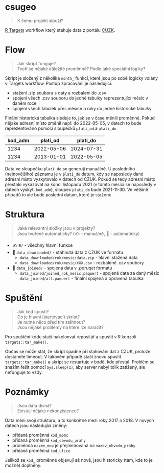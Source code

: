 
<!-- README.md is generated from README.Rmd. Please edit that file -->

# csugeo

> K čemu projekt slouží?

[R Targets](https://books.ropensci.org/targets/) workflow který stahuje
data z portálu [CUZK](https://vdp.cuzk.cz/).

# Flow

> Jak skript funguje? <br/> Tvoří se nějaké důležité proměnné? Podle
> jaké speciální logiky? <br/>

Skript je složený z několika `month_` funkcí, které jsou po sobě logicky
volány v Targets workflow. Postup zpracování je následující:

- stažení .zip souboru s daty a rozbalení do .csv
- spojení všech .csv souboru do jedné tabulky reprezentující měsíc v
  daném roce
- spojení všech tabulek přes měsíce a roky do jedné historické tabulky

Finální historická tabulka sleduje to, jak se v čase měnili proměnné.
Pokud nějake adresní místo změnil např. do 2022-05-05, v datech to bude
reprezentováno pomocí sloupečků `plati_od` a `plati_do`

| kod_adm | plati_od   | plati_do   |
|---------|------------|------------|
| 1234    | 2022-05-06 | 2024-07-31 |
| 1234    | 2013-01-01 | 2022-05-05 |

Data ve sloupečku `plati_do` se generují manuálně. U posledního
(nejnovějšího) záznamu je v `plati_do` datum, kdy se naposledy dané
adresní místo vyskytovalo v datech od CZUK. Pokud se tedy adresní místo
přestalo vykazovat na konci listopadu 2021 (v tomto měsíci se naposledy
v datech vyskytl `kod_adm`), sloupec `plati_do` bude 2021-11-30. Ve
většině případů to ale bude poslední datum, které je staženo.

# Struktura

> Jaké relevantní složky jsou v projekty? <br/> Jsou tvořené
> automaticky? (✍️ - manuálně, 🤖 - automaticky) <br/>

- ✍️ `R/` - všechny hlavní funkce
- 🤖 `data_downloaded/` - stáhnutá data z CZUK ve formátu
  - `data_downloaded/rok/mesic/data.zip` - hlavní stažená data
  - `data_downloaded/rok/mesic/XXX.csv` - rozbalené *.csv* soubory
- 🤖 `data_joined/` - spojená data v *.paruqet* formátu
  - `data_joined/joined_rok_mesic.paquert` - spojená data za daný měsíc
    `data_joined/all.paquert` - finální spojená a opravená tabulka

# Spuštění

> Jak kód spusti? <br/> Co je hlavní (startovací) skript? <br/> Je nutné
> něco před tím stáhnout? <br/> Jsou nějaké problémy na které lze
> narazit? <br/>

Pro spuštění kódu stačí nakolonvat repositář a spustit v R konzoli
`targets::tar_make()`.

Občas se může stát, že skript spadne při stahování dat z CZUK, protože
dostanete timeout. V takovém případě stačí znovu spustit
`targets::tar_make()` a skript se restartuje v bodě, kde přestal.
Problém se snažím řešit pomocí `Sys.sleep(1)`, aby server nebyl tolik
zatížený, ale nefunguje to vždy.

# Poznámky

> Jsou data divná? <br/> Existují nějaké nekonzistence? <br/>

Data mění svoji strukturu, a to konkrétně mezi roky 2017 a 2018. V
nových datech jsou následující změny:

- přidaná proměnná `kod_momc`
- přidaná proměnná `kod_obvodu_prahy`
- proměnná `nazev_mop` je přejmenovaná na `nazev_obvodu_prahy`
- přidaná proměnná `kod_ulice`

Jelikož se `kod_` proměnné objevují až nově, jsou historicky (tam, kde
to je možné) doplněny.
